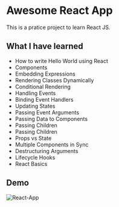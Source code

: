 ﻿# Awesome React App
 This is a pratice project to learn React JS.

 ## What I have learned
 - How to write Hello World using React
 - Components
 - Embedding Expressions
 - Rendering Classes Dynamically
 - Conditional Rendering
 - Handling Events
 - Binding Event Handlers
 - Updating States
 - Passing Event Arguments
 - Passing Data to Components
 - Passing Children
 - Passing Children
 - Props vs State
 - Multiple Components in Sync
 - Destructuring Arguments
 - Lifecycle Hooks
 - React Basics

 ## Demo
![React-App](https://github.com/rakibislam88/basic-react-app/assets/75159871/9efa5647-1954-4e04-9f1e-57af80444dee)

